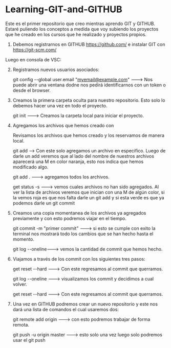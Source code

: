 # Learning-GIT-and-GITHUB
Este es el primer repositorio que creo mientras aprendo GIT y GITHUB. Estaré puliendo los conceptos a medida que voy subiendo los proyectos que he creado en los cursos que he realizado y proyectos propios.


1. Debemos registrarnos en GITHUB https://github.com/ e instalar GIT con  https://git-scm.com/

Luego en consola de VSC:

2. Registramos nuevos usuarios asociados:

    git config --global user.email "myemail@example.com" ---> Nos puede abrir una ventana dodne nos pedirá identificarnos con un token o desde el browser.

3.  Creamos la primera carpeta oculta para nuestro repositorio. Esto solo lo debemos hacer una vez en todo el proyecto.

    git init  ---> Creamos la carpeta local para iniciar el proyecto.

4. Agregamos los archivos que hemos creado con

    Revisamos los archivos que hemos creado y los reservamos de manera local.

    git add <nombreDelArchivo> -->  Con este solo agregamos un archivo en especifico. Luego de darle un add veremos que al lado del nombre de nuestros archivos aparecerá una M en color naranja, esto nos indica que hemos modificado algo.

    git add . ---> agregamos todos los archivos.

    get status -s ---> vemos cuales archivos no han sido agregados. Al ver la lista de archivos veremos que inician con una M de algún color, si la vemos roja es que nos falta darle un git add y si esta verde es que ya podemos darle un git commit

5. Creamos una copia momentanea de los archivos ya agregados previamente y con esto podremos viajar en el tiempo.

    git commit -m "primer commit"  ---> si esto se cumple con exito la terminal nos mostrará todo los cambios que se han hecho hasta el momento.

    git log --oneline---> vemos la cantidad de commit que hemos hecho.

6. Viajamos a través de los commit con los siguientes tres pasos:

    get reset --hard <idDelCommit> ---> Con este regresamos al commit que querramos. 

    git log --oneline ---> visualizamos los commit y decidimos a cual volver. 

    get reset --hard <idDelCommit> ---> Con este regresamos al commit que querramos.

7. Una vez en GITHUB podremos crear un nuevo repositorio y este nos dará una lista de comandos el cual usaremos dos:

    git remote add origin <urlArrojadaPorGITHUB> ---> con esto podremos trabajar de forma remota.

    git push -u origin master ---> esto solo una vez luego solo podremos usar el git push

